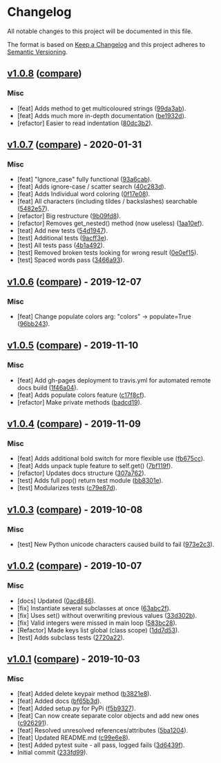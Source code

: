 # Changelog
All notable changes to this project will be documented in this file.

The format is based on [Keep a Changelog](http://keepachangelog.com/en/1.0.0/)
and this project adheres to [Semantic Versioning](http://semver.org/spec/v2.0.0.html).

## [v1.0.8](https://github.com/jshwi/object_colors/releases/tag/v1.0.8) ([compare](https://github.com/jshwi/object_colors/compare/v1.0.7...v1.0.8))

### Misc
- [feat] Adds method to get multicoloured strings ([99da3ab](https://github.com/jshwi/object_colors/commit/99da3ab606b807625362aca8066a84e9d649e9f4)).
- [feat] Adds much more in-depth documentation ([be1932d](https://github.com/jshwi/object_colors/commit/be1932da8c2c9d074c19ea944ddd114dea912a35)).
- [refactor] Easier to read indentation ([80dc3b2](https://github.com/jshwi/object_colors/commit/80dc3b2db180ceab3eb33213b514e50901051ddf)).


## [v1.0.7](https://github.com/jshwi/object_colors/releases/tag/v1.0.7) ([compare](https://github.com/jshwi/object_colors/compare/v1.0.6...v1.0.7)) - 2020-01-31

### Misc
- [feat] "Ignore_case" fully functional ([93a6cab](https://github.com/jshwi/object_colors/commit/93a6cab329ecc2f959385905712a5bd890ba9e83)).
- [feat] Adds ignore-case / scatter search ([40c283d](https://github.com/jshwi/object_colors/commit/40c283dae03814bef15365fd1becbd7329ef4d6d)).
- [feat] Adds Individual word coloring ([0f17e08](https://github.com/jshwi/object_colors/commit/0f17e08e35ebdf4f96330992f0e9c69ad1b870e2)).
- [feat] All characters (including tildes / backslashes) searchable ([5482e57](https://github.com/jshwi/object_colors/commit/5482e57c9bc598becad0d246bcbb61628b9777e5)).
- [refactor] Big restructure ([9b09fd8](https://github.com/jshwi/object_colors/commit/9b09fd8c25a731ca137d77dd0ae053effb73530e)).
- [refactor] Removes get_nested() method (now useless) ([1aa10ef](https://github.com/jshwi/object_colors/commit/1aa10ef7e29b9e95c2b2c6f67758a8f7d970c462)).
- [teat] Add new tests ([54d1947](https://github.com/jshwi/object_colors/commit/54d1947520aae9e46e531993e9e54183eaf83a2a)).
- [test] Additional tests ([9acff3e](https://github.com/jshwi/object_colors/commit/9acff3ea1dc7f4385a45fbbfbe48be075d0200f2)).
- [test] All tests pass ([4b1a492](https://github.com/jshwi/object_colors/commit/4b1a4921e93fca0d413435e5fba826da4fc82675)).
- [test] Removed broken tests looking for wrong result ([0e0ef15](https://github.com/jshwi/object_colors/commit/0e0ef15ab601b6a4ad6ab1f9fe416661616b9943)).
- [test] Spaced words pass ([3466a93](https://github.com/jshwi/object_colors/commit/3466a93d5bc5aab281cac2821bcc4febb9d58967)).


## [v1.0.6](https://github.com/jshwi/object_colors/releases/tag/v1.0.6) ([compare](https://github.com/jshwi/object_colors/compare/v1.0.5...v1.0.6)) - 2019-12-07

### Misc
- [feat] Change populate colors arg: "colors" -> populate=True ([96bb243](https://github.com/jshwi/object_colors/commit/96bb24391ae14b2c2fa73d5aa0d15beb472f6b72)).


## [v1.0.5](https://github.com/jshwi/object_colors/releases/tag/v1.0.5) ([compare](https://github.com/jshwi/object_colors/compare/v1.0.4...v1.0.5)) - 2019-11-10

### Misc
- [feat] Add gh-pages deployment to travis.yml for automated remote docs build ([1f46a04](https://github.com/jshwi/object_colors/commit/1f46a04e5fe21a22ffa71161db70caa65e9b6db5)).
- [feat] Adds populate colors feature ([c17f8cf](https://github.com/jshwi/object_colors/commit/c17f8cf2132a5896f02fc0007b441497fb2a8658)).
- [refactor] Make private methods ([badcd19](https://github.com/jshwi/object_colors/commit/badcd193e45b5f9609d9f91c26a0222cf54043f6)).


## [v1.0.4](https://github.com/jshwi/object_colors/releases/tag/v1.0.4) ([compare](https://github.com/jshwi/object_colors/compare/v1.0.3...v1.0.4)) - 2019-11-09

### Misc
- [feat] Adds additional bold switch for more flexible use ([fb675cc](https://github.com/jshwi/object_colors/commit/fb675cc9269a2ec9be393eef45ec1ae53a67f97e)).
- [feat] Adds unpack tuple feature to self.get() ([7bf119f](https://github.com/jshwi/object_colors/commit/7bf119f517e497a2c5f07edee54cbc9285369008)).
- [refactor] Updates docs structure ([307a762](https://github.com/jshwi/object_colors/commit/307a762a4545789e961c852615ec14814b4040f8)).
- [test] Adds full pop() return test module ([bb8301e](https://github.com/jshwi/object_colors/commit/bb8301ead3306d5b0c8359a4ad8672c2948373d0)).
- [test] Modularizes tests ([c79e87d](https://github.com/jshwi/object_colors/commit/c79e87d3723eb01a63cc679ff6ffbbd2a5e7e79d)).


## [v1.0.3](https://github.com/jshwi/object_colors/releases/tag/v1.0.3) ([compare](https://github.com/jshwi/object_colors/compare/v1.0.2...v1.0.3)) - 2019-10-08

### Misc
- [test] New Python unicode characters caused build to fail ([973e2c3](https://github.com/jshwi/object_colors/commit/973e2c30ab2b1e2324d18bf11d6e9afefc378854)).


## [v1.0.2](https://github.com/jshwi/object_colors/releases/tag/v1.0.2) ([compare](https://github.com/jshwi/object_colors/compare/v1.0.1...v1.0.2)) - 2019-10-07

### Misc
- [docs] Updated ([0acd846](https://github.com/jshwi/object_colors/commit/0acd846265cbc254236616c9f4afa89816883357)).
- [fix] Instantiate several subclasses at once ([63abc2f](https://github.com/jshwi/object_colors/commit/63abc2f869507bf2cc48386b8a3c6a1238c249f5)).
- [fix] Uses set() without overwriting previous values ([33d302b](https://github.com/jshwi/object_colors/commit/33d302bad77d69a8b4c2ab7d55e873a6d9e8c041)).
- [fix] Valid integers were missed in main loop ([583bc28](https://github.com/jshwi/object_colors/commit/583bc287d3bef1cf4cc96ca1bc2e69026541af13)).
- [Refactor] Made keys list global (class scope) ([1dd7d53](https://github.com/jshwi/object_colors/commit/1dd7d535fc90130ddad25afc9300cdfbe4f42102)).
- [test] Adds subclass tests ([2720a22](https://github.com/jshwi/object_colors/commit/2720a223ed7ddd6dbe246589b64a365b66a1beb6)).


## [v1.0.1](https://github.com/jshwi/object_colors/releases/tag/v1.0.1) ([compare](https://github.com/jshwi/object_colors/compare/233fd991be9d224b365058f7359a365c046fb3cd...v1.0.1)) - 2019-10-03

### Misc
- [feat] Added delete keypair method ([b3821e8](https://github.com/jshwi/object_colors/commit/b3821e86b6058f21cde0c2edf8d10d30661831cd)).
- [feat] Added docs ([bf65b3d](https://github.com/jshwi/object_colors/commit/bf65b3d8db5f79fa685aac4b16807da0098b7f2f)).
- [feat] Added setup.py for PyPi ([f5b9327](https://github.com/jshwi/object_colors/commit/f5b9327d4c7c1c9dc900ecae5d2996804f1e9624)).
- [feat] Can now create separate color objects and add new ones ([c926291](https://github.com/jshwi/object_colors/commit/c926291de98877ed9463cda29d729dae9278247c)).
- [feat] Resolved unresolved references/attributes ([5ba1204](https://github.com/jshwi/object_colors/commit/5ba12046568c85c5b881d68caee366d5b2b38c1f)).
- [feat] Updated README.md ([c99e6e8](https://github.com/jshwi/object_colors/commit/c99e6e8b626bd94971a7d2d054ed0d3e919e582a)).
- [test] Added pytest suite - all pass, logged fails ([3d6439f](https://github.com/jshwi/object_colors/commit/3d6439f55db43fc80bcc05b63796781720316920)).
- Initial commit ([233fd99](https://github.com/jshwi/object_colors/commit/233fd991be9d224b365058f7359a365c046fb3cd)).


